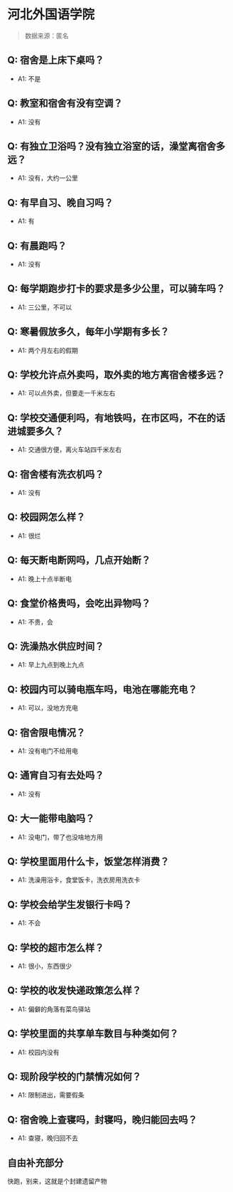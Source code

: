 # 河北外国语学院

> 数据来源：匿名

## Q: 宿舍是上床下桌吗？

- A1: 不是

## Q: 教室和宿舍有没有空调？

- A1: 没有

## Q: 有独立卫浴吗？没有独立浴室的话，澡堂离宿舍多远？

- A1: 没有，大约一公里

## Q: 有早自习、晚自习吗？

- A1: 有

## Q: 有晨跑吗？

- A1: 没有

## Q: 每学期跑步打卡的要求是多少公里，可以骑车吗？

- A1: 三公里，不可以

## Q: 寒暑假放多久，每年小学期有多长？

- A1: 两个月左右的假期

## Q: 学校允许点外卖吗，取外卖的地方离宿舍楼多远？

- A1: 可以点外卖，但要走一千米左右

## Q: 学校交通便利吗，有地铁吗，在市区吗，不在的话进城要多久？

- A1: 交通很方便，离火车站四千米左右

## Q: 宿舍楼有洗衣机吗？

- A1: 没有

## Q: 校园网怎么样？

- A1: 很烂

## Q: 每天断电断网吗，几点开始断？

- A1: 晚上十点半断电

## Q: 食堂价格贵吗，会吃出异物吗？

- A1: 不贵，会

## Q: 洗澡热水供应时间？

- A1: 早上九点到晚上九点

## Q: 校园内可以骑电瓶车吗，电池在哪能充电？

- A1: 可以，没地方充电

## Q: 宿舍限电情况？

- A1: 没有电门不给用电

## Q: 通宵自习有去处吗？

- A1: 没有

## Q: 大一能带电脑吗？

- A1: 没电门，带了也没啥地方用

## Q: 学校里面用什么卡，饭堂怎样消费？

- A1: 洗澡用浴卡，食堂饭卡，洗衣房用洗衣卡

## Q: 学校会给学生发银行卡吗？

- A1: 不会

## Q: 学校的超市怎么样？

- A1: 很小，东西很少

## Q: 学校的收发快递政策怎么样？

- A1: 偏僻的角落有菜鸟驿站

## Q: 学校里面的共享单车数目与种类如何？

- A1: 校园内没有

## Q: 现阶段学校的门禁情况如何？

- A1: 限制进出，需要假条

## Q: 宿舍晚上查寝吗，封寝吗，晚归能回去吗？

- A1: 查寝，晚归回不去

## 自由补充部分

快跑，别来，这就是个封建遗留产物